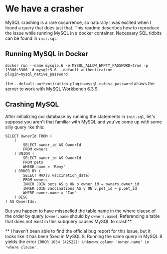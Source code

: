 # We have a crasher

MySQL crashing is a rare occurrence, so naturally I was excited when I found a query that does just that. This readme describes how to reproduce the issue while running MySQL in a docker container. Necessary SQL tidbits can be found in `init.sql`.

## Running MySQL in Docker

```
docker run --name mysql5.6 -e MYSQL_ALLOW_EMPTY_PASSWORD=true -p 13306:3306 -d mysql:5.6 --default-authentication-plugin=mysql_native_password
```

The `--default-authentication-plugin=mysql_native_password` allows the server to work with MySQL Workbench 6.3.9.

## Crashing MySQL

After initializing our database by running the statements in `init.sql`, let's suppose you aren't that familiar with MySQL and you've come up with some silly query like this:

```
SELECT OwnerId FROM (
    (
        SELECT owner_id AS OwnerId
        FROM owners
    ) UNION (
        SELECT owner_id AS OwnerId
        FROM pets
        WHERE name = 'Remy'
    ) ORDER BY (
        SELECT MAX(v.vaccination_date)
        FROM owners
        INNER JOIN pets AS p ON p.owner_id = owners.owner_id
        INNER JOIN vaccinations AS v ON v.pet_id = p.pet_id
        WHERE owner.name = 'Ian'
    ) DESC
) AS OwnerIds;
```

But you happen to have misspelled the table name in the where clause of the order by query (`owner.name` should by `owners.name`). Referencing a table that does not exist in this subquery causes MySQL to crash**.

** I haven't been able to find the official bug report for this issue, but it looks like it has been fixed in MySQL 8. Running the same query in MySQL 8 yields the error `ERROR 1054 (42S22): Unknown column 'owner.name' in 'where clause'`.
